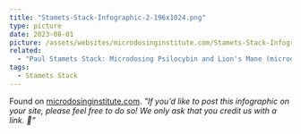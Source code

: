 ```yaml
---
title: "Stamets-Stack-Infographic-2-196x1024.png"
type: picture
date: 2023-08-01
picture: /assets/websites/microdosinginstitute.com/Stamets-Stack-Infographic-2-196x1024.png
related:
  - "Paul Stamets Stack: Microdosing Psilocybin and Lion's Mane (microdosinginstitute.com)"
tags:
  - Stamets Stack
---
```

Found on [microdosinginstitute.com](/microdosinginstitute.com/microdosing-101/substances/lions-mane-stacking/). *"If you’d like to post this infographic on your site, please feel free to do so! We only ask that you credit us with a link. 🙂"*

